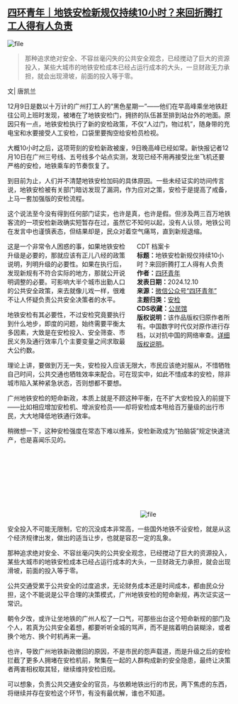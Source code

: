<!--1733831602000-->
[四环青年｜地铁安检新规仅持续10小时？来回折腾打工人得有人负责](https://chinadigitaltimes.net/chinese/713824.html)
------

<p><img decoding="async" src="https://chinadigitaltimes.net/chinese/files/2024/12/image-1733831355987.png" alt="file"></p><blockquote><p>那种追求绝对安全、不容丝毫闪失的公共安全观念，已经搅动了巨大的资源投入，某些大城市的地铁安检成本已经占运行成本的大头，一旦财政无力承担，就会出现滑坡，前面的投入等于零。</p></blockquote><p>文| 唐凯兰</p><p>12月9日是数以十万计的广州打工人的“黑色星期一”——他们在早高峰乘坐地铁赶往公司上班时发现，被堵在了地铁安检门，拥挤的队伍甚至排到站台外的地面。原因只有一点，地铁安检执行了新的安检政策，不仅“人过门，物过机”，随身带的充电宝和水要接受人工安检，口袋里要掏空给安检员检视。</p><p>大概10小时之后，这项苛刻的安检新政被废，9日晚高峰已经如常。新快报记者12月10日在广州三号线、五号线多个站点实测，发现已经不用再接受比坐飞机还要严格的安检，地铁乘车的节奏恢复了。</p><p>到目前为止，人们并不清楚地铁安检加码的具体原因。一些未经证实的坊间传言说，地铁安检被有关部门暗访发现了漏洞，作为应对之策，安检于是提高了戒备，上马一套加强版的安检流程。</p><p>这个说法至今没有得到任何部门证实，也许是真，也许是假。但涉及两三百万地铁客流的一项安检新政确实短暂存在过，虽然它不知何以起，没有人认领，地铁公司在发言中也谨慎表态，但结果却是，民众对着空气痛骂，直到新规退缩。</p><div style="width:42%;float:right;padding-left:20px;"><div class="su-spoiler su-spoiler-style-fancy su-spoiler-icon-chevron-circle" data-scroll-offset="0" data-anchor-in-url="no"><div class="su-spoiler-title" tabindex="0" role="button"><span class="su-spoiler-icon"></span>CDT 档案卡</div><div class="su-spoiler-content su-u-clearfix su-u-trim"><strong>标题：</strong>地铁安检新规仅持续10小时？来回折腾打工人得有人负责<br><strong>作者：</strong><a href="https://chinadigitaltimes.net/space/唐凯兰" target="_blank">四环青年</a><br><strong>发表日期：</strong>2024.12.10<br><strong>来源：</strong><a href="https://web.archive.org/web/*/https://mp.weixin.qq.com/s/lvbfk3fwASjLFUUanKVNhg" target="_blank">微信公众号“四环青年”</a><br><strong>主题归类：</strong><a href="https://chinadigitaltimes.net/space/安检" target="_blank">安检</a><br><strong>CDS收藏：</strong><a href="https://chinadigitaltimes.net/space/%E5%85%AC%E6%B0%91%E9%A6%86" target="_blank" rel="noopener">公民馆</a><br><strong>版权说明：</strong>该作品版权归原作者所有。中国数字时代仅对原作进行存档，以对抗中国的网络审查。<a href="https://chinadigitaltimes.net/chinese/copyright">详细版权说明</a>。</div></div></div><p>这是一个非常令人困惑的事，如果地铁安检升级是必要的，那就应该有正儿八经的政策说明，列明升级的必要性。如果在执行后，发现新规有不符合实际的地方，那就公开说明调整的必要。可影响大半个城市出勤人口的公共安全政策，来去就像儿戏一样，很难不让人怀疑负责公共安全决策者的水平。</p><p>地铁安检有其必要性，不过安检究竟要执行到什么地步，即度的问题，始终需要平衡太多因素，大致是在安检投入、安全筛查、市民义务及通行效率几个主要变量之间求取最大公约数。</p><p>理论上讲，要做到万无一失，安检投入应该无限大，市民应该绝对服从，不惜牺牲自己时间，公共交通也牺牲效率来配合。可在现实中，如此不惜成本的安检，除非城市陷入某种紧急状态，否则想都不要想。 </p><p>广州地铁安检的短命新政，本质上就是不顾这种平衡，在不扩大安检投入的前提下——比如相应增加安检机、增派安检员——却将安检成本甩给百万量级的出行市民，大大地降低地铁通行效率。</p><p>稍微想一下，这种安检强度在常态下难以维系，安检新政成为“拍脑袋”规定快速流产，也是喜闻乐见的。</p><p><img decoding="async" src="data:image/svg+xml,%3Csvg%20xmlns='http://www.w3.org/2000/svg'%20viewBox='0%200%200%200'%3E%3C/svg%3E" alt="file" data-lazy-src="https://chinadigitaltimes.net/chinese/files/2024/12/image-1733831442713.png"><noscript><img decoding="async" src="https://chinadigitaltimes.net/chinese/files/2024/12/image-1733831442713.png" alt="file"></noscript></p><p>安全投入不可能无限制，它的沉没成本非常高，一些国外地铁不设安检，就是从这个经济规律出发，做出的适当让步，也就是容忍一定的乱象。</p><p>那种追求绝对安全、不容丝毫闪失的公共安全观念，已经搅动了巨大的资源投入，某些大城市的地铁安检成本已经占运行成本的大头，一旦财政无力承担，就会出现滑坡，前面的投入等于零。</p><p>公共交通受累于公共安全的过度追求，无论财务成本还是时间成本，都由民众分担，这个不能说是公平合理的决策模式，广州地铁安检的短命新规，再次证实这一常识。</p><p>朝令夕改，或许让坐地铁的广州人松了一口气，可那些出台这个短命新规的部门及个人，若真为公共安全着想，都要听听全城的骂声，而不是揣着明白装糊涂，或者换个地方、换个时机再来一遍。</p><p>也许，导致广州地铁新政撤回的原因，不是市民的怨声载道，而是升级之后的安检拦截了更多人拥堵在安检机前，聚集在一起的人群构成新的安全隐患，最终让决策者两害相权取其轻，继续维持安检旧规。</p><p>可以想象，负责公共交通安全的官员，与依赖地铁出行的市民，两下焦虑的东西，将继续并存在安检这个环节，有没有最优解，谁也不知道。</p><div class="addtoany_share_save_container addtoany_content addtoany_content_bottom"><div class="a2a_kit a2a_kit_size_32 addtoany_list" data-a2a-url="https://chinadigitaltimes.net/chinese/713824.html" data-a2a-title="四环青年｜地铁安检新规仅持续10小时？来回折腾打工人得有人负责"><a class="a2a_button_facebook" href="https://www.addtoany.com/add_to/facebook?linkurl=https%3A%2F%2Fchinadigitaltimes.net%2Fchinese%2F713824.html&amp;linkname=%E5%9B%9B%E7%8E%AF%E9%9D%92%E5%B9%B4%EF%BD%9C%E5%9C%B0%E9%93%81%E5%AE%89%E6%A3%80%E6%96%B0%E8%A7%84%E4%BB%85%E6%8C%81%E7%BB%AD10%E5%B0%8F%E6%97%B6%EF%BC%9F%E6%9D%A5%E5%9B%9E%E6%8A%98%E8%85%BE%E6%89%93%E5%B7%A5%E4%BA%BA%E5%BE%97%E6%9C%89%E4%BA%BA%E8%B4%9F%E8%B4%A3" title="Facebook" rel="nofollow noopener" target="_blank"></a><a class="a2a_button_twitter" href="https://www.addtoany.com/add_to/twitter?linkurl=https%3A%2F%2Fchinadigitaltimes.net%2Fchinese%2F713824.html&amp;linkname=%E5%9B%9B%E7%8E%AF%E9%9D%92%E5%B9%B4%EF%BD%9C%E5%9C%B0%E9%93%81%E5%AE%89%E6%A3%80%E6%96%B0%E8%A7%84%E4%BB%85%E6%8C%81%E7%BB%AD10%E5%B0%8F%E6%97%B6%EF%BC%9F%E6%9D%A5%E5%9B%9E%E6%8A%98%E8%85%BE%E6%89%93%E5%B7%A5%E4%BA%BA%E5%BE%97%E6%9C%89%E4%BA%BA%E8%B4%9F%E8%B4%A3" title="Twitter" rel="nofollow noopener" target="_blank"></a><a class="a2a_button_telegram" href="https://www.addtoany.com/add_to/telegram?linkurl=https%3A%2F%2Fchinadigitaltimes.net%2Fchinese%2F713824.html&amp;linkname=%E5%9B%9B%E7%8E%AF%E9%9D%92%E5%B9%B4%EF%BD%9C%E5%9C%B0%E9%93%81%E5%AE%89%E6%A3%80%E6%96%B0%E8%A7%84%E4%BB%85%E6%8C%81%E7%BB%AD10%E5%B0%8F%E6%97%B6%EF%BC%9F%E6%9D%A5%E5%9B%9E%E6%8A%98%E8%85%BE%E6%89%93%E5%B7%A5%E4%BA%BA%E5%BE%97%E6%9C%89%E4%BA%BA%E8%B4%9F%E8%B4%A3" title="Telegram" rel="nofollow noopener" target="_blank"></a><a class="a2a_button_reddit" href="https://www.addtoany.com/add_to/reddit?linkurl=https%3A%2F%2Fchinadigitaltimes.net%2Fchinese%2F713824.html&amp;linkname=%E5%9B%9B%E7%8E%AF%E9%9D%92%E5%B9%B4%EF%BD%9C%E5%9C%B0%E9%93%81%E5%AE%89%E6%A3%80%E6%96%B0%E8%A7%84%E4%BB%85%E6%8C%81%E7%BB%AD10%E5%B0%8F%E6%97%B6%EF%BC%9F%E6%9D%A5%E5%9B%9E%E6%8A%98%E8%85%BE%E6%89%93%E5%B7%A5%E4%BA%BA%E5%BE%97%E6%9C%89%E4%BA%BA%E8%B4%9F%E8%B4%A3" title="Reddit" rel="nofollow noopener" target="_blank"></a><a class="a2a_button_whatsapp" href="https://www.addtoany.com/add_to/whatsapp?linkurl=https%3A%2F%2Fchinadigitaltimes.net%2Fchinese%2F713824.html&amp;linkname=%E5%9B%9B%E7%8E%AF%E9%9D%92%E5%B9%B4%EF%BD%9C%E5%9C%B0%E9%93%81%E5%AE%89%E6%A3%80%E6%96%B0%E8%A7%84%E4%BB%85%E6%8C%81%E7%BB%AD10%E5%B0%8F%E6%97%B6%EF%BC%9F%E6%9D%A5%E5%9B%9E%E6%8A%98%E8%85%BE%E6%89%93%E5%B7%A5%E4%BA%BA%E5%BE%97%E6%9C%89%E4%BA%BA%E8%B4%9F%E8%B4%A3" title="WhatsApp" rel="nofollow noopener" target="_blank"></a><a class="a2a_button_email" href="https://www.addtoany.com/add_to/email?linkurl=https%3A%2F%2Fchinadigitaltimes.net%2Fchinese%2F713824.html&amp;linkname=%E5%9B%9B%E7%8E%AF%E9%9D%92%E5%B9%B4%EF%BD%9C%E5%9C%B0%E9%93%81%E5%AE%89%E6%A3%80%E6%96%B0%E8%A7%84%E4%BB%85%E6%8C%81%E7%BB%AD10%E5%B0%8F%E6%97%B6%EF%BC%9F%E6%9D%A5%E5%9B%9E%E6%8A%98%E8%85%BE%E6%89%93%E5%B7%A5%E4%BA%BA%E5%BE%97%E6%9C%89%E4%BA%BA%E8%B4%9F%E8%B4%A3" title="Email" rel="nofollow noopener" target="_blank"></a><a class="a2a_button_copy_link" href="https://www.addtoany.com/add_to/copy_link?linkurl=https%3A%2F%2Fchinadigitaltimes.net%2Fchinese%2F713824.html&amp;linkname=%E5%9B%9B%E7%8E%AF%E9%9D%92%E5%B9%B4%EF%BD%9C%E5%9C%B0%E9%93%81%E5%AE%89%E6%A3%80%E6%96%B0%E8%A7%84%E4%BB%85%E6%8C%81%E7%BB%AD10%E5%B0%8F%E6%97%B6%EF%BC%9F%E6%9D%A5%E5%9B%9E%E6%8A%98%E8%85%BE%E6%89%93%E5%B7%A5%E4%BA%BA%E5%BE%97%E6%9C%89%E4%BA%BA%E8%B4%9F%E8%B4%A3" title="Copy Link" rel="nofollow noopener" target="_blank"></a><a class="a2a_dd addtoany_share_save addtoany_share" href="https://www.addtoany.com/share"></a></div></div>
